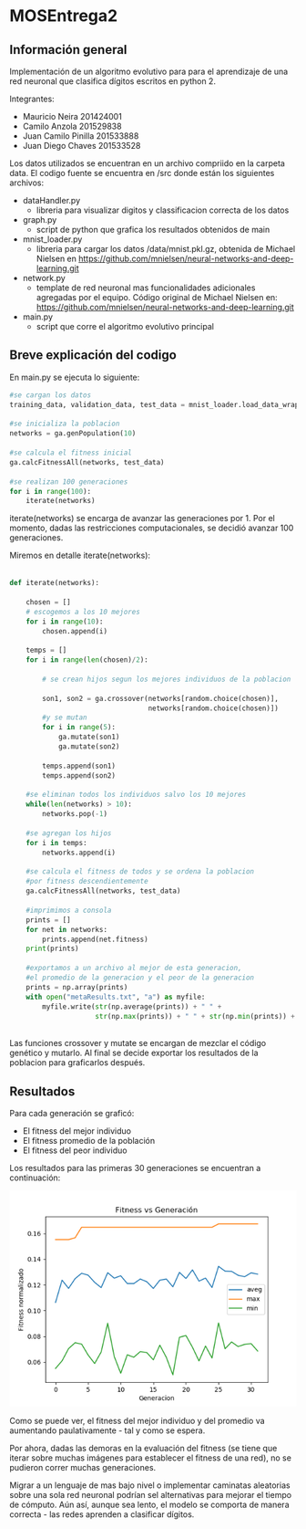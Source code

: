 # MOSEntrega2

## Información general

Implementación de un algoritmo evolutivo para para el aprendizaje de una red neuronal que clasifica dígitos escritos en python 2. 

Integrantes:

- Mauricio Neira        201424001
- Camilo Anzola         201529838
- Juan Camilo Pinilla   201533888
- Juan Diego Chaves     201533528    


Los datos utilizados se encuentran en un archivo compriido en la carpeta data. El codigo fuente se encuentra en /src donde están los siguientes archivos:

- dataHandler.py 
    - libreria para visualizar digitos y classificacion correcta de los datos
- graph.py
    - script de python que grafica los resultados obtenidos de main 
- mnist_loader.py
    - libreria para cargar los datos /data/mnist.pkl.gz, obtenida de Michael Nielsen en https://github.com/mnielsen/neural-networks-and-deep-learning.git
- network.py
    - template de red neuronal mas funcionalidades adicionales agregadas por el equipo. Código original de Michael Nielsen en: https://github.com/mnielsen/neural-networks-and-deep-learning.git
- main.py
    - script que corre el algoritmo evolutivo principal

## Breve explicación del codigo

En main.py se ejecuta lo siguiente:

```python
#se cargan los datos 
training_data, validation_data, test_data = mnist_loader.load_data_wrapper()

#se inicializa la poblacion
networks = ga.genPopulation(10)

#se calcula el fitness inicial
ga.calcFitnessAll(networks, test_data)

#se realizan 100 generaciones
for i in range(100):
    iterate(networks)
```

iterate(networks) se encarga de avanzar las generaciones por 1. Por el momento, dadas las restricciones computacionales, se decidió avanzar 100 generaciones. 

Miremos en detalle iterate(networks):

```python

def iterate(networks):

    chosen = []
    # escogemos a los 10 mejores
    for i in range(10):
        chosen.append(i)

    temps = []
    for i in range(len(chosen)/2):

        # se crean hijos segun los mejores individuos de la poblacion
     
        son1, son2 = ga.crossover(networks[random.choice(chosen)], 
                                  networks[random.choice(chosen)])
        #y se mutan
        for i in range(5):
            ga.mutate(son1)
            ga.mutate(son2)

        temps.append(son1)
        temps.append(son2)

    #se eliminan todos los individuos salvo los 10 mejores
    while(len(networks) > 10):
        networks.pop(-1)

    #se agregan los hijos
    for i in temps:
        networks.append(i)

    #se calcula el fitness de todos y se ordena la poblacion
    #por fitness descendientemente
    ga.calcFitnessAll(networks, test_data)

    #imprimimos a consola 
    prints = []
    for net in networks:
        prints.append(net.fitness)
    print(prints)

    #exportamos a un archivo al mejor de esta generacion, 
    #el promedio de la generacion y el peor de la generacion
    prints = np.array(prints)
    with open("metaResults.txt", "a") as myfile:
        myfile.write(str(np.average(prints)) + " " +
                     str(np.max(prints)) + " " + str(np.min(prints)) + "\n")



```
Las funciones crossover y mutate se encargan de mezclar el código genético y mutarlo. Al final se decide exportar los resultados de la poblacion para graficarlos después. 


## Resultados
Para cada generación se graficó:
- El fitness del mejor individuo
- El fitness promedio de la población
- El fitness del peor individuo

Los resultados para las primeras 30 generaciones se encuentran a continuación:

![image](src/results.png)

Como se puede ver, el fitness del mejor individuo y del promedio va aumentando paulativamente - tal y como se espera. 

Por ahora, dadas las demoras en la evaluación del fitness (se tiene que iterar sobre muchas imágenes para establecer el fitness de una red), no se pudieron correr muchas generaciones. 

Migrar a un lenguaje de mas bajo nivel o implementar caminatas aleatorias sobre una sola red neuronal podrían sel alternativas para mejorar el tiempo de cómputo. Aún así, aunque sea lento, el modelo se comporta de manera correcta - las redes aprenden a clasificar dígitos. 